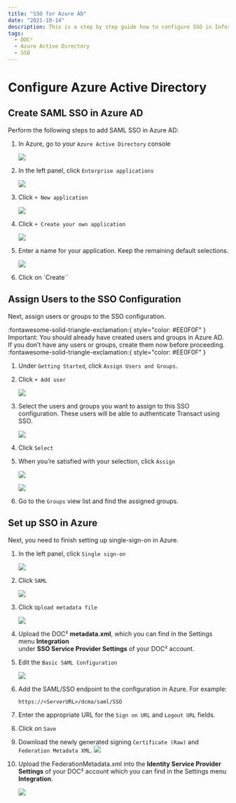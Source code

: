 ```yaml
---
title: "SSO for Azure AD"
date: "2021-10-14"
description: This is a step by step guide how to configure SSO in Infor Cloud. Starting with the prerequisites, getting access to the cloud and checking it to add a new service provider.
tags:
  - DOC²
  - Azure Active Directory
  - SSO
---
```


# Configure Azure Active Directory

## Create SAML SSO in Azure AD

Perform the following steps to add SAML SSO in Azure AD:

1. In Azure, go to your `Azure Active Directory` console

    ![](/_images/doc2/SSO/Azure_1.png)


2. In the left panel, click `Enterprise applications`

    ![](/_images/doc2/SSO/Azure_2.png)


3. Click `+ New application`

    ![](/_images/doc2/SSO/Azure_3.png)


4. Click `+ Create your own application`

    ![](/_images/doc2/SSO/Azure_4.png)


5. Enter a name for your application. Keep the remaining default selections.

    ![](/_images/doc2/SSO/Azure_5.png)


6. Click on `Create``


## Assign Users to the SSO Configuration

Next, assign users or groups to the SSO configuration.

:fontawesome-solid-triangle-exclamation:{ style="color: #EE0F0F" }
Important: You should already have created users and groups in Azure AD. If you don’t have any users or groups, create them now before proceeding.
:fontawesome-solid-triangle-exclamation:{ style="color: #EE0F0F" }

1. Under `Getting Started`, click `Assign Users and Groups`.


2. Click `+ Add user`

    ![](/_images/doc2/SSO/Azure_6.png)


3. Select the users and groups you want to assign to this SSO configuration. These users will be able to authenticate Transact using SSO.

    ![](/_images/doc2/SSO/Azure_7.png)
            


4. Click `Select`


5. When you’re satisfied with your selection, click `Assign`

    ![](/_images/doc2/SSO/Azure_8.png)
                
    ![](/_images/doc2/SSO/Azure_9.png)



6. Go to the `Groups` view list and find the assigned groups.



## Set up SSO in Azure

Next, you need to finish setting up single-sign-on in Azure.

1. In the left panel, click `Single sign-on`

    ![](/_images/doc2/SSO/Azure_10.png)
            

2. Click `SAML`

    ![](/_images/doc2/SSO/Azure_11.png)
            


3. Click `Upload metadata file`

    ![](/_images/doc2/SSO/Azure_12.png)
            


4. Upload the DOC² **metadata.xml**, which you can find in the Settings menu **Integration**<br> under **SSO Service Provider Settings** of your DOC² account.


5. Edit the `Basic SAML Configuration`

    ![](/_images/doc2/SSO/Azure_13.png)


6. Add the SAML/SSO endpoint to the configuration in Azure. For example: 
    ```
    https://<ServerURL>/dcma/saml/SSO
    ```
            

7. Enter the appropriate URL for the `Sign on URL` and `Logout URL` fields.
            

8. Click on `Save`


9. Download the newly generated signing `Certificate (Raw)` and `Federation Metadata XML`.
    ![](/_images/doc2/SSO/Azure_14.png)
                

10. Upload the FederationMetadata.xml into the **Identity Service Provider Settings** of your DOC² account which you can find in the Settings menu **Integration**.

    ![](/_images/doc2/SSO/Azure_15.png)






